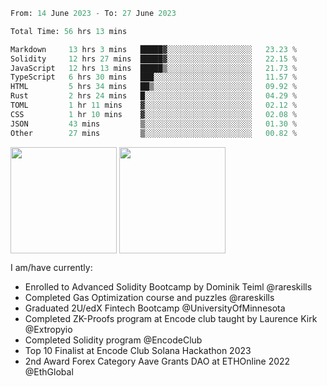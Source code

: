 <div align="left">
<div/> 

<!--START_SECTION:waka-->

```python
From: 14 June 2023 - To: 27 June 2023

Total Time: 56 hrs 13 mins

Markdown     13 hrs 3 mins   █████▓░░░░░░░░░░░░░░░░░░░   23.23 %
Solidity     12 hrs 27 mins  █████▓░░░░░░░░░░░░░░░░░░░   22.15 %
JavaScript   12 hrs 13 mins  █████▒░░░░░░░░░░░░░░░░░░░   21.73 %
TypeScript   6 hrs 30 mins   ███░░░░░░░░░░░░░░░░░░░░░░   11.57 %
HTML         5 hrs 34 mins   ██▒░░░░░░░░░░░░░░░░░░░░░░   09.92 %
Rust         2 hrs 24 mins   █░░░░░░░░░░░░░░░░░░░░░░░░   04.29 %
TOML         1 hr 11 mins    ▓░░░░░░░░░░░░░░░░░░░░░░░░   02.12 %
CSS          1 hr 10 mins    ▓░░░░░░░░░░░░░░░░░░░░░░░░   02.08 %
JSON         43 mins         ▒░░░░░░░░░░░░░░░░░░░░░░░░   01.30 %
Other        27 mins         ▒░░░░░░░░░░░░░░░░░░░░░░░░   00.82 %
```

<!--END_SECTION:waka-->
  
<img align="center" height="170" src="https://github-readme-stats-sigma-five.vercel.app/api?username=mmsaki&show_icons=true&bg_color=00000000"/>
<img align="center" height="170" src="https://github-readme-stats-sigma-five.vercel.app/api/top-langs/?username=mmsaki&count_private=true&layout=compact&langs_count=8&hide=jupyter%20notebook"/>
 
<br>
 
I am/have currently:
- Enrolled to Advanced Solidity Bootcamp by Dominik Teiml @rareskills
- Completed Gas Optimization course and puzzles @rareskills
- Graduated 2U/edX Fintech Bootcamp @UniversityOfMinnesota
- Completed ZK-Proofs program at Encode club taught by Laurence Kirk @Extropyio
- Completed Solidity program @EncodeClub
- Top 10 Finalist at Encode Club Solana Hackathon 2023
- 2nd Award Forex Category Aave Grants DAO at ETHOnline 2022 @EthGlobal
